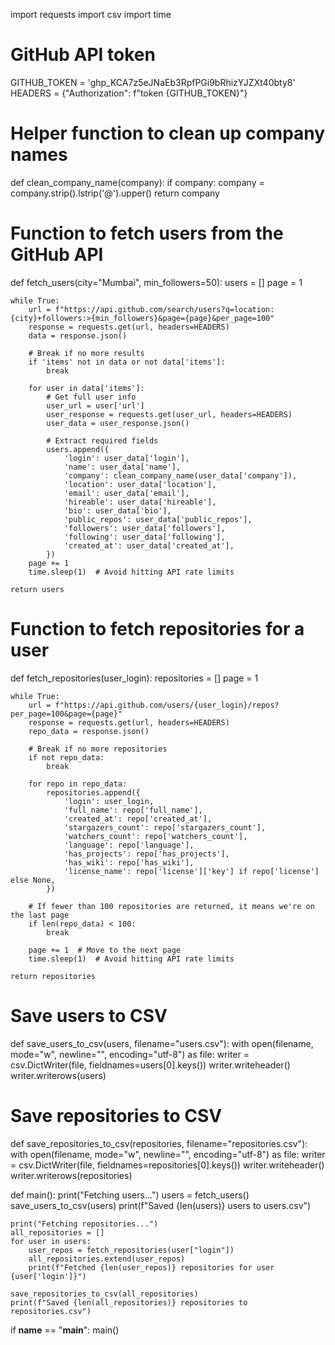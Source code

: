 import requests
import csv
import time

# GitHub API token
GITHUB_TOKEN = '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'
HEADERS = {"Authorization": f"token {GITHUB_TOKEN}"}

# Helper function to clean up company names
def clean_company_name(company):
    if company:
        company = company.strip().lstrip('@').upper()
    return company

# Function to fetch users from the GitHub API
def fetch_users(city="Mumbai", min_followers=50):
    users = []
    page = 1

    while True:
        url = f"https://api.github.com/search/users?q=location:{city}+followers:>{min_followers}&page={page}&per_page=100"
        response = requests.get(url, headers=HEADERS)
        data = response.json()

        # Break if no more results
        if 'items' not in data or not data['items']:
            break

        for user in data['items']:
            # Get full user info
            user_url = user['url']
            user_response = requests.get(user_url, headers=HEADERS)
            user_data = user_response.json()

            # Extract required fields
            users.append({
                'login': user_data['login'],
                'name': user_data['name'],
                'company': clean_company_name(user_data['company']),
                'location': user_data['location'],
                'email': user_data['email'],
                'hireable': user_data['hireable'],
                'bio': user_data['bio'],
                'public_repos': user_data['public_repos'],
                'followers': user_data['followers'],
                'following': user_data['following'],
                'created_at': user_data['created_at'],
            })
        page += 1
        time.sleep(1)  # Avoid hitting API rate limits

    return users

# Function to fetch repositories for a user
def fetch_repositories(user_login):
    repositories = []
    page = 1

    while True:
        url = f"https://api.github.com/users/{user_login}/repos?per_page=100&page={page}"
        response = requests.get(url, headers=HEADERS)
        repo_data = response.json()

        # Break if no more repositories
        if not repo_data:
            break

        for repo in repo_data:
            repositories.append({
                'login': user_login,
                'full_name': repo['full_name'],
                'created_at': repo['created_at'],
                'stargazers_count': repo['stargazers_count'],
                'watchers_count': repo['watchers_count'],
                'language': repo['language'],
                'has_projects': repo['has_projects'],
                'has_wiki': repo['has_wiki'],
                'license_name': repo['license']['key'] if repo['license'] else None,
            })

        # If fewer than 100 repositories are returned, it means we're on the last page
        if len(repo_data) < 100:
            break

        page += 1  # Move to the next page
        time.sleep(1)  # Avoid hitting API rate limits

    return repositories

# Save users to CSV
def save_users_to_csv(users, filename="users.csv"):
    with open(filename, mode="w", newline="", encoding="utf-8") as file:
        writer = csv.DictWriter(file, fieldnames=users[0].keys())
        writer.writeheader()
        writer.writerows(users)

# Save repositories to CSV
def save_repositories_to_csv(repositories, filename="repositories.csv"):
    with open(filename, mode="w", newline="", encoding="utf-8") as file:
        writer = csv.DictWriter(file, fieldnames=repositories[0].keys())
        writer.writeheader()
        writer.writerows(repositories)

def main():
    print("Fetching users...")
    users = fetch_users()
    save_users_to_csv(users)
    print(f"Saved {len(users)} users to users.csv")

    print("Fetching repositories...")
    all_repositories = []
    for user in users:
        user_repos = fetch_repositories(user["login"])
        all_repositories.extend(user_repos)
        print(f"Fetched {len(user_repos)} repositories for user {user['login']}")

    save_repositories_to_csv(all_repositories)
    print(f"Saved {len(all_repositories)} repositories to repositories.csv")

if __name__ == "__main__":
    main()
